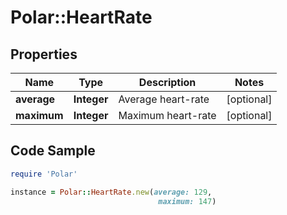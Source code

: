# Polar::HeartRate

## Properties

Name | Type | Description | Notes
------------ | ------------- | ------------- | -------------
**average** | **Integer** | Average heart-rate | [optional] 
**maximum** | **Integer** | Maximum heart-rate | [optional] 

## Code Sample

```ruby
require 'Polar'

instance = Polar::HeartRate.new(average: 129,
                                 maximum: 147)
```


